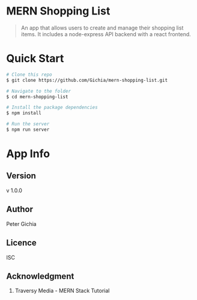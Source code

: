 # MERN Shopping List
> An app that allows users to create and manage their shopping list items.
It includes a node-express API backend with a react frontend.

# Quick Start
```bash
# Clone this repo
$ git clone https://github.com/Gichia/mern-shopping-list.git

# Navigate to the folder
$ cd mern-shopping-list

# Install the package dependencies
$ npm install

# Run the server
$ npm run server
```

# App Info
## Version
v 1.0.0

## Author
Peter Gichia

## Licence
ISC

## Acknowledgment
1. Traversy Media - MERN Stack Tutorial